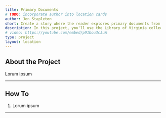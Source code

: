 ```yaml
---
title: Primary Documents
# TODO: incorporate author into location cards
author: Jon Stapleton
short: Create a story where the reader explores primary documents from a moment in history.
description: In this project, you'll use the Library of Virginia collections to find primary documents about a moment in history or a person from the past. Use the primary documents as the basis of a story, where the reader must investigate the documents to move the story forward. Use images and reveal links to make the reader feel like they are uncovering a mystery.
# video: https://youtube.com/embed/p91bou3cJuA
type: project
layout: location
---
```


## About the Project

Lorum ipsum

---

## How To

1. Lorum ipsum

---